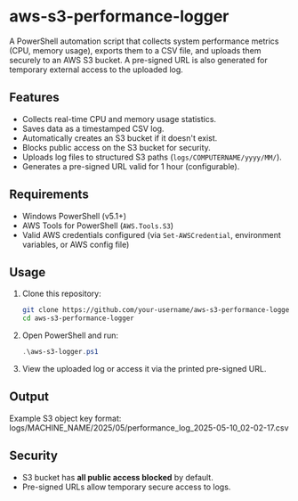 # aws-s3-performance-logger

A PowerShell automation script that collects system performance metrics (CPU, memory usage), exports them to a CSV file, and uploads them securely to an AWS S3 bucket. A pre-signed URL is also generated for temporary external access to the uploaded log.

## Features

- Collects real-time CPU and memory usage statistics.
- Saves data as a timestamped CSV log.
- Automatically creates an S3 bucket if it doesn't exist.
- Blocks public access on the S3 bucket for security.
- Uploads log files to structured S3 paths (`logs/COMPUTERNAME/yyyy/MM/`).
- Generates a pre-signed URL valid for 1 hour (configurable).

## Requirements

- Windows PowerShell (v5.1+)
- AWS Tools for PowerShell (`AWS.Tools.S3`)
- Valid AWS credentials configured (via `Set-AWSCredential`, environment variables, or AWS config file)

## Usage

1. Clone this repository:
    ```bash
    git clone https://github.com/your-username/aws-s3-performance-logger.git
    cd aws-s3-performance-logger
    ```

2. Open PowerShell and run:
    ```powershell
    .\aws-s3-logger.ps1
    ```

3. View the uploaded log or access it via the printed pre-signed URL.

## Output

Example S3 object key format:
logs/MACHINE_NAME/2025/05/performance_log_2025-05-10_02-02-17.csv

## Security

- S3 bucket has **all public access blocked** by default.
- Pre-signed URLs allow temporary secure access to logs.


